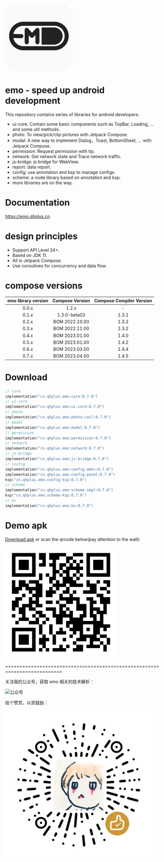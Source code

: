 <img src="image/emo.png" alt="logo" width="220" height="220"/> 

# emo - speed up android development

This repository contains series of libraries for android developers:

- ui-core: Contain some basic components such as TopBar, Loading, ... and some util methods.
- photo: To view/pick/clip pictures with Jetpack Compose.
- modal: A new way to implement Dialog，Toast, BottomSheet, ... with Jetpack Compose.
- permission: Request permission with tip.
- network: Get network state and Trace network traffic.
- js-bridge: js bridge for WebView.
- report: data report.
- config: use annotation and ksp to manage configs.
- scheme: a route library based on annotation and ksp.
- more libraries are on the way.

# Documentation

https://emo.qhplus.cn

# design principles

- Support API Level 24+.
- Based on JDK 11.
- All in Jetpack Compose.
- Use coroutines for concurrency and data flow.

# compose versions

| emo library version | Compose Version | Compose Compiler Version |
|:-------------------:|:---------------:|:------------------------:|
|        0.0.x        |      1.2.x      |            -             |
|        0.1.x        |  1.3.0-beta03   |          1.3.1           |
|        0.2.x        | BOM 2022.10.00  |          1.3.2           |
|        0.3.x        | BOM 2022.11.00  |          1.3.2           |
|        0.4.x        | BOM 2023.01.00  |          1.4.0           |
|        0.5.x        | BOM 2023.01.00  |          1.4.2           |
|        0.6.x        | BOM 2023.03.00  |          1.4.4           |
|        0.7.x        | BOM 2023.04.00  |          1.4.5           |


# Download

```kts
// core
implementation("cn.qhplus.emo:core:0.7.0")
// ui-core
implementation("cn.qhplus.emo:ui-core:0.7.0")
// photo
implementation("cn.qhplus.emo:photo-coil:0.7.0")
// modal
implementation("cn.qhplus.emo:modal:0.7.0")
// permission
implementation("cn.qhplus.emo:permission:0.7.0")
// network
implementation("cn.qhplus.emo:network:0.7.0")
// js-bridge
implementation("cn.qhplus.emo:js-bridge:0.7.0")
// config
implementation("cn.qhplus.emo:config-mmkv:0.7.0")
implementation("cn.qhplus.emo:config-panel:0.7.0")
ksp("cn.qhplus.emo:config-ksp:0.7.0")
// scheme
implementation("cn.qhplus.emo:scheme-impl:0.7.0")
ksp("cn.qhplus.emo:scheme-ksp:0.7.0")
// kv
implementation("cn.qhplus.emo:kv:0.7.0")
```

# Demo apk

[Download apk](https://emo.qhplus.cn/apks/emo.apk) or scan the qrcode below(pay attention to the wall):

![apk](image/apk-qr.png)

==========================================================================


关注我的公众号，获取 emo 相关的技术解析：

![公众号](image/subions.png)


给个赞赏，以资鼓励：

![赞赏码](image/reward.png)